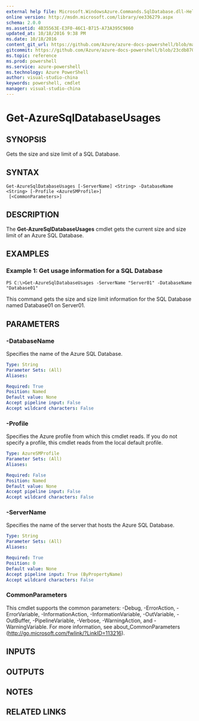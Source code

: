 ```yaml
---
external help file: Microsoft.WindowsAzure.Commands.SqlDatabase.dll-Help.xml
online version: http://msdn.microsoft.com/library/ee336279.aspx
schema: 2.0.0
ms.assetid: 4B35563E-E3F0-46C1-B715-A73A395C9860
updated_at: 10/18/2016 9:38 PM
ms.date: 10/18/2016
content_git_url: https://github.com/Azure/azure-docs-powershell/blob/master/azureps-cmdlets-docs/ServiceManagement/Azure.SQLDatabase/v2.1.0/Get-AzureSqlDatabaseUsages.md
gitcommit: https://github.com/Azure/azure-docs-powershell/blob/23cdb8705d4ab9807c0e21b238f3b134a7d49c7d/azureps-cmdlets-docs/ServiceManagement/Azure.SQLDatabase/v2.1.0/Get-AzureSqlDatabaseUsages.md
ms.topic: reference
ms.prod: powershell
ms.service: azure-powershell
ms.technology: Azure PowerShell
author: visual-studio-china
keywords: powershell, cmdlet
manager: visual-studio-china
---
```


# Get-AzureSqlDatabaseUsages

## SYNOPSIS
Gets the size and size limit of a SQL Database.

## SYNTAX

```
Get-AzureSqlDatabaseUsages [-ServerName] <String> -DatabaseName <String> [-Profile <AzureSMProfile>]
 [<CommonParameters>]
```

## DESCRIPTION
The **Get-AzureSqlDatabaseUsages** cmdlet gets the current size and size limit of an Azure SQL Database.

## EXAMPLES

### Example 1: Get usage information for a SQL Database
```
PS C:\>Get-AzureSqlDatabaseUsages -ServerName "Server01" -DatabaseName "Database01"
```

This command gets the size and size limit information for the SQL Database named Database01 on Server01.

## PARAMETERS

### -DatabaseName
Specifies the name of the Azure SQL Database.

```yaml
Type: String
Parameter Sets: (All)
Aliases: 

Required: True
Position: Named
Default value: None
Accept pipeline input: False
Accept wildcard characters: False
```

### -Profile
Specifies the Azure profile from which this cmdlet reads.
If you do not specify a profile, this cmdlet reads from the local default profile.

```yaml
Type: AzureSMProfile
Parameter Sets: (All)
Aliases: 

Required: False
Position: Named
Default value: None
Accept pipeline input: False
Accept wildcard characters: False
```

### -ServerName
Specifies the name of the server that hosts the Azure SQL Database.

```yaml
Type: String
Parameter Sets: (All)
Aliases: 

Required: True
Position: 0
Default value: None
Accept pipeline input: True (ByPropertyName)
Accept wildcard characters: False
```

### CommonParameters
This cmdlet supports the common parameters: -Debug, -ErrorAction, -ErrorVariable, -InformationAction, -InformationVariable, -OutVariable, -OutBuffer, -PipelineVariable, -Verbose, -WarningAction, and -WarningVariable. For more information, see about_CommonParameters (http://go.microsoft.com/fwlink/?LinkID=113216).

## INPUTS

## OUTPUTS

## NOTES

## RELATED LINKS


